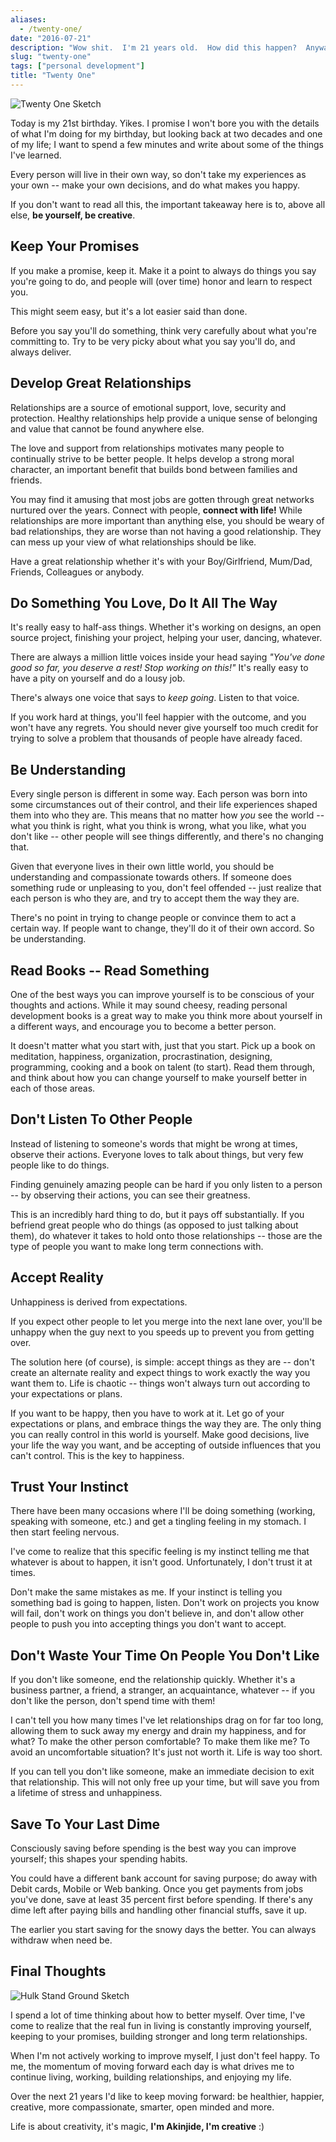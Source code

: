 ```yaml
---
aliases:
  - /twenty-one/
date: "2016-07-21"
description: "Wow shit.  I'm 21 years old.  How did this happen?  Anyway, here are some things I've learned."
slug: "twenty-one"
tags: ["personal development"]
title: "Twenty One"
---
```



![Twenty One Sketch][]


Today is my 21st birthday. Yikes. I promise I won't bore you with the details 
of what I'm doing for my birthday, but looking back at two decades and one 
of my life; I want to spend a few minutes and write about some of the things I've learned.

Every person will live in their own way, so don't take my experiences as your own -- make your own decisions, and do 
what makes you happy.

If you don't want to read all this, the important takeaway here is to, above all else, **be yourself, be creative**.


## Keep Your Promises

If you make a promise, keep it. Make it a point to always do things you say 
you're going to do, and people will (over time) honor and learn to respect you.

This might seem easy, but it's a lot easier said than done.

Before you say you'll do something, think very carefully about what you're 
committing to. Try to be very picky about what you say you'll do, and always deliver.


## Develop Great Relationships

Relationships are a source of emotional support, love, security and protection. Healthy relationships 
help provide a unique sense of belonging and value that cannot be found anywhere else.

The love and support from relationships motivates many people to continually strive to be better 
people. It helps develop a strong moral character, an important benefit that builds 
bond between families and friends.

You may find it amusing that most jobs are gotten through great networks nurtured over the years. 
Connect with people, **connect with life!** While relationships are more important than anything else, you should be weary of bad relationships, they are worse 
than not having a good relationship. They can mess up your view of what relationships should be like.

Have a great relationship whether it's with your Boy/Girlfriend, Mum/Dad, Friends, 
Colleagues or anybody. 


## Do Something You Love, Do It All The Way

It's really easy to half-ass things. Whether it's working on designs, an open source project, 
finishing your project, helping your user, dancing, whatever.

There are always a million little voices inside your head saying *"You've done good so far, you deserve a rest! Stop 
working on this!"* It's really easy to have a pity on yourself and do a lousy job.

There's always one voice that says to *keep going*. Listen to that voice.

If you work hard at things, you'll feel happier with the outcome, and you won't 
have any regrets. You should never give yourself too much credit for trying to solve a problem that thousands of people 
have already faced.


## Be Understanding

Every single person is different in some way. Each person was born into some circumstances 
out of their control, and their life experiences shaped them into who they are. This means that no matter how 
*you* see the world -- what you think is right, what you think is wrong, what you like, what you don't like -- 
other people will see things differently, and there's no changing that.

Given that everyone lives in their own little world, you should be understanding and compassionate towards 
others. If someone does something rude or unpleasing to you, don't feel offended -- just realize 
that each person is who they are, and try to accept them the way they are.

There's no point in trying to change people or convince them to act a certain way. If people want to change, 
they'll do it of their own accord. So be understanding.


## Read Books -- Read Something

One of the best ways you can improve yourself is to be conscious of your thoughts 
and actions. While it may sound cheesy, reading personal development books is a 
great way to make you think more about yourself in a different ways, and encourage you to become a better person.

It doesn't matter what you start with, just that you start. Pick up a book on meditation, happiness, organization, 
procrastination, designing, programming, cooking and a book on talent (to start). 
Read them through, and think about how you can change yourself to make yourself better in 
each of those areas.


## Don't Listen To Other People

Instead of listening to someone's words that might be wrong at times, observe their actions. Everyone loves to talk 
about things, but very few people like to do things.

Finding genuinely amazing people can be hard if you only listen to a person -- by observing their actions, you can see their 
greatness.

This is an incredibly hard thing to do, but it pays off substantially. If you befriend great people who do things (as opposed 
to just talking about them), do whatever it takes to hold onto those relationships -- those are the type of people you want 
to make long term connections with.


## Accept Reality

Unhappiness is derived from expectations.

If you expect other people to let you merge into the next lane over, you'll be unhappy when the guy next to you speeds up 
to prevent you from getting over.

The solution here (of course), is simple: accept things as they are -- don't create an alternate reality and expect things 
to work exactly the way you want them to. Life is chaotic -- things won't always turn out according to your expectations or plans.

If you want to be happy, then you have to work at it. Let go of your expectations or plans, and embrace things the way they are. The 
only thing you can really control in this world is yourself. Make good decisions, live your life the way you want, and be 
accepting of outside influences that you can't control. This is the key to happiness.


## Trust Your Instinct

There have been many occasions where I'll be doing something (working, speaking with someone, etc.) and get a tingling 
feeling in my stomach. I then start feeling nervous.

I've come to realize that this specific feeling is my instinct telling me that whatever is about to happen, it isn't good. 
Unfortunately, I don't trust it at times.

Don't make the same mistakes as me. If your instinct is telling you something bad is going to happen, listen. Don't 
work on projects you know will fail, don't work on things you don't believe in, and don't allow other people to push you into 
accepting things you don't want to accept.


## Don't Waste Your Time On People You Don't Like

If you don't like someone, end the relationship quickly. Whether it's a business partner, a friend, 
a stranger, an acquaintance, whatever -- if you don't like the person, don't spend time with them!

I can't tell you how many times I've let relationships drag on for far too long,
allowing them to suck away my energy and drain my happiness, and for what?  To
make the other person comfortable?  To make them like me?  To avoid an
uncomfortable situation?  It's just not worth it.  Life is way too short.

If you can tell you don't like someone, make an immediate decision to exit that
relationship.  This will not only free up your time, but will save you from a
lifetime of stress and unhappiness.


## Save To Your Last Dime

Consciously saving before spending is the best way you can improve yourself; this 
shapes your spending habits. 

You could have a different bank account for saving purpose; do away with Debit cards, Mobile or Web banking. Once you get payments from jobs you've done, 
save at least 35 percent first before spending. If there's any dime left after paying bills and handling other financial stuffs, save it up. 

The earlier you start saving for the snowy days the better. You can always withdraw when need be.


## Final Thoughts


![Hulk Stand Ground Sketch][]


I spend a lot of time thinking about how to better myself. Over time, I've come to realize that the 
real fun in living is constantly improving yourself, keeping to your promises, building stronger and long term relationships.

When I'm not actively working to improve myself, I just don't feel happy. To me, the momentum of moving forward each day 
is what drives me to continue living, working, building relationships, and enjoying my life.

Over the next 21 years I'd like to keep moving forward: be healthier, happier, creative, more compassionate, smarter, open minded 
and more.

Life is about creativity, it's magic, **I'm Akinjide, I'm creative** :)


  [Twenty One Sketch]: /static/images/2016/twenty-one-sketch.jpg "Twenty One Sketch"
  [Hulk Stand Ground Sketch]: /static/images/2016/hulk-stand-ground-sketch.jpg "Hulk Stand Ground Sketch"